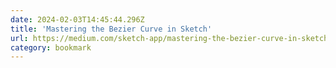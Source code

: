 ```yaml
---
date: 2024-02-03T14:45:44.296Z
title: 'Mastering the Bezier Curve in Sketch'
url: https://medium.com/sketch-app/mastering-the-bezier-curve-in-sketch-4da8fdf0dbbb
category: bookmark
---
```

